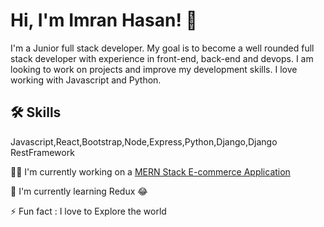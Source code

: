 
# Hi, I'm Imran Hasan! 👋



I'm a Junior full stack developer.
My goal is to become a well rounded full stack developer with experience in front-end, back-end and devops. I am looking to work on projects and improve my development skills. I love working with Javascript and Python.


## 🛠 Skills
Javascript,React,Bootstrap,Node,Express,Python,Django,Django RestFramework


👩‍💻 I'm currently working on a [MERN Stack E-commerce Application ](https://github.com/icerahi/irizshop_mernstack)
 

🧠 I'm currently learning Redux 😂

⚡️ Fun fact : I love to Explore the world
